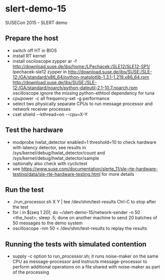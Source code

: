 # slert-demo-15
SUSECon 2015 - SLERT demo

Prepare the host
----------------
* switch off HT in BIOS
* install RT kernel
* install osciloscope
  zypper ar -f http://download.suse.de/ibs/home:/LPechacek:/SLE12/SLE12-SP1/ lpechacek-sle12
  zypper in http://download.suse.de/ibs/SUSE:/SLE-12:/GA/standard/x86_64/python-matplotlib-1.3.1-1.219.x86_64.rpm \
	  http://download.suse.de/ibs/SUSE:/SLE-12:/GA/standard/noarch/python-dateutil-2.1-10.7.noarch.rpm \
	  oscilloscope
  ignore the missing python-ethtool dependency for tuna
* cpupower -c all frequency-set -g performance
* select two physically separate CPUs to run message processor and network receiver processes
* cset shield --kthread=on --cpu=X-Y

Test the hardware
-----------------
* modprobe hwlat_detector enabled=1 threshold=10
  to check hardware with latency detector, see results in
  /sys/kernel/debug/hwlat_detector/count and
  /sys/kernel/debug/hwlat_detector/sample
* optionally also check with cyclictest
* see https://www.suse.com/documentation/slerte_11/sle-rte-hardware-testing/data/sle-rte-hardware-testing.html
  for more details

Run the test
------------
* ./run_processor.sh X Y | tee /dev/shm/test-results
  Ctrl-C to stop after the test
* for i in $(seq 1 20); do ~/slert-demo-15/network-sender -n 50 <the_host>; sleep .5; done
  on another machine to send 20 batches of 50 messages to the demo system
* oscilloscope -nm 50 < /dev/shm/test-results
  to replay the results

Running the tests with simulated contention
-------------------------------------------
* supply -c option to run_processor.sh; it runs noise-maker on the same CPU as
  message-processor and instructs message-processor to perform additional
  operations on a file shared with noise-maker as part of the processing
